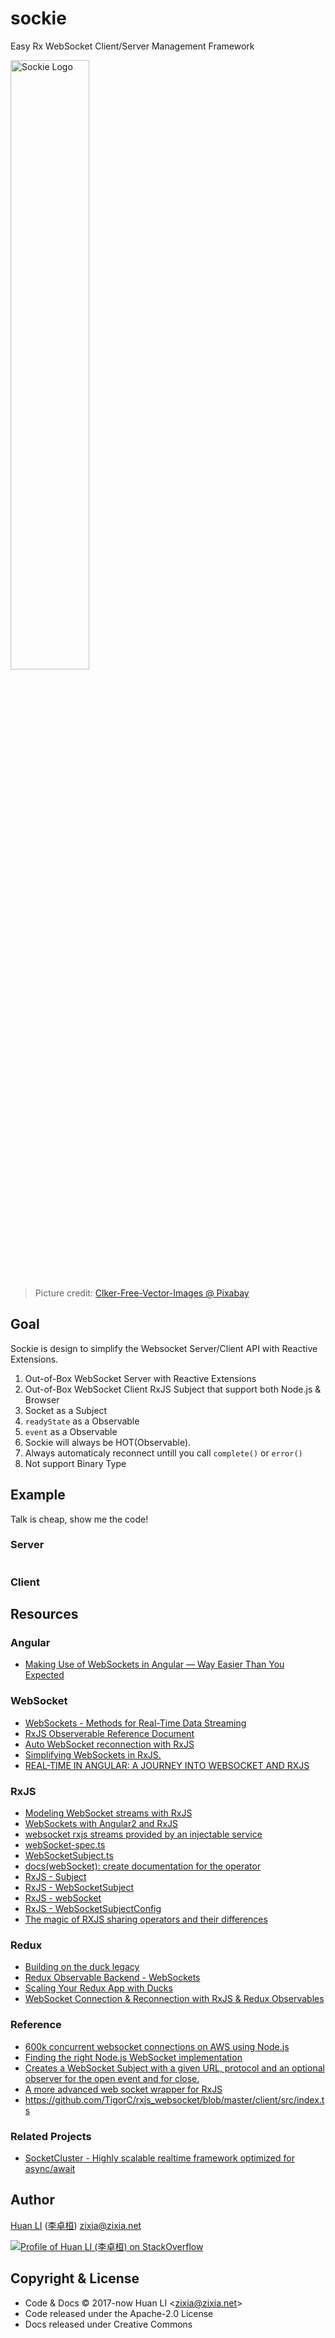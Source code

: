 # sockie

Easy Rx WebSocket Client/Server Management Framework

<!-- markdownlint-disable MD033 -->
<img alt="Sockie Logo" src="http://huan.github.io/sockie/images/sockie.svg" width="50%">

> Picture credit: [Clker-Free-Vector-Images @ Pixabay](https://pixabay.com/photo-306249/)

## Goal

Sockie is design to simplify the Websocket Server/Client API with Reactive Extensions.

1. Out-of-Box WebSocket Server with Reactive Extensions
1. Out-of-Box WebSocket Client RxJS Subject that support both Node.js & Browser
1. Socket as a Subject
1. `readyState` as a Observable
1. `event` as a Observable
1. Sockie will always be HOT(Observable).
1. Always automaticaly reconnect untill you call `complete()` or `error()`
1. Not support Binary Type

## Example

Talk is cheap, show me the code!

### Server

```ts
```

### Client


## Resources

### Angular

- [Making Use of WebSockets in Angular — Way Easier Than You Expected](https://medium.com/briebug-blog/making-use-of-websockets-in-angular-way-easier-than-you-expected-25dd0061db1d)

### WebSocket

- [WebSockets - Methods for Real-Time Data Streaming](https://os.alfajango.com/websockets-slides/#/)
- [RxJS Observerable Reference Document](http://reactivex.io/rxjs/class/es6/Observable.js~Observable.html#static-method-webSocket)
- [Auto WebSocket reconnection with RxJS](https://gearheart.io/blog/auto-websocket-reconnection-with-rxjs/)
- [Simplifying WebSockets in RxJS.](https://itnext.io/simplifying-websockets-in-rxjs-a177b887f3b8)
- [REAL-TIME IN ANGULAR: A JOURNEY INTO WEBSOCKET AND RXJS](https://javascript-conference.com/blog/real-time-in-angular-a-journey-into-websocket-and-rxjs/)

### RxJS

- [Modeling WebSocket streams with RxJS](http://stackoverflow.com/a/37390611/1123955)
- [WebSockets with Angular2 and RxJS](https://medium.com/@lwojciechowski/websockets-with-angular2-and-rxjs-8b6c5be02fac)
- [websocket rxjs streams provided by an injectable service](https://github.com/ohjames/rxjs-websockets)
- [webSocket-spec.ts](https://github.com/ReactiveX/rxjs/blob/master/spec/observables/dom/webSocket-spec.ts)
- [WebSocketSubject.ts](https://github.com/ReactiveX/rxjs/blob/master/src/observable/dom/WebSocketSubject.ts)
- [docs(webSocket): create documentation for the operator](https://github.com/ReactiveX/rxjs/pull/2450/files)
- [RxJS - Subject](https://rxjs-dev.firebaseapp.com/guide/subject)
- [RxJS - WebSocketSubject](https://rxjs-dev.firebaseapp.com/api/webSocket/WebSocketSubject)
- [RxJS - webSocket](https://rxjs-dev.firebaseapp.com/api/webSocket/webSocket)
- [RxJS - WebSocketSubjectConfig](https://rxjs-dev.firebaseapp.com/api/webSocket/WebSocketSubjectConfig)
- [The magic of RXJS sharing operators and their differences](https://itnext.io/the-magic-of-rxjs-sharing-operators-and-their-differences-3a03d699d255)

### Redux

- [Building on the duck legacy](https://github.com/alexnm/re-ducks)
- [Redux Observable Backend - WebSockets](https://github.com/Sawtaytoes/Redux-Observable-Backend/tree/2d561c327421328d64f42dc95c2e24dde5d81bea/packages/websocket)
- [Scaling Your Redux App with Ducks](https://medium.com/better-programming/scaling-your-redux-app-with-ducks-6115955638be#.4ppptx7oq)
- [WebSocket Connection & Reconnection with RxJS & Redux Observables](https://techinscribed.com/websocket-connection-reconnection-rxjs-redux-observable/)

### Reference

- [600k concurrent websocket connections on AWS using Node.js](https://blog.jayway.com/2015/04/13/600k-concurrent-websocket-connections-on-aws-using-node-js/)
- [Finding the right Node.js WebSocket implementation](https://medium.com/@denizozger/finding-the-right-node-js-websocket-implementation-b63bfca0539)
- [Creates a WebSocket Subject with a given URL, protocol and an optional observer for the open event and for close.](https://github.com/Reactive-Extensions/RxJS-DOM/blob/master/doc/operators/fromwebsocket.md)
- [A more advanced web socket wrapper for RxJS](https://github.com/fikrimuhal/RxSocketSubject)
- <https://github.com/TigorC/rxjs_websocket/blob/master/client/src/index.ts>

### Related Projects

- [SocketCluster - Highly scalable realtime framework optimized for async/await](https://socketcluster.io)

## Author

[Huan LI](https://github.com/huan) ([李卓桓](http://linkedin.com/in/zixia)) zixia@zixia.net

[![Profile of Huan LI (李卓桓) on StackOverflow](https://stackexchange.com/users/flair/265499.png)](https://stackexchange.com/users/265499)

## Copyright & License

- Code & Docs © 2017-now Huan LI \<zixia@zixia.net\>
- Code released under the Apache-2.0 License
- Docs released under Creative Commons
